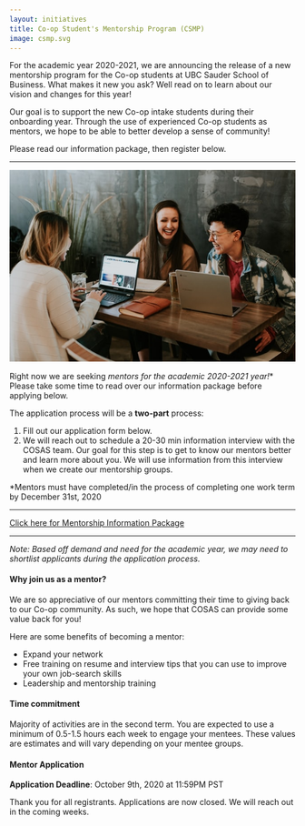 ```yaml
---
layout: initiatives
title: Co-op Student's Mentorship Program (CSMP)
image: csmp.svg
---
```

For the academic year 2020-2021, we are announcing the release of a new mentorship program for the Co-op students at UBC Sauder School of Business. 
What makes it new you ask? Well read on to learn about our vision and changes for this year!

Our goal is to support the new Co-op intake students during their onboarding year. Through the use of experienced Co-op students as mentors, we hope to be able to better develop a sense of community!

Please read our information package, then register below.
* * *
<img class="w-100 h-100" src='../static_files/assets/images/mentorship/mentor-group.jpg'/>

Right now we are seeking **mentors* for the academic 2020-2021 year!** Please take some time to read over our information package before applying below. 

The application process will be a **two-part** process:
1. Fill out our application form below.
2. We will reach out to schedule a 20-30 min information interview with the COSAS team. Our goal for this step is to get to know our mentors better and learn more about you. We will use information from this interview when we create our mentorship groups. 

*Mentors must have completed/in the process of completing one work term by December 31st, 2020

* * *
<a class="mx-auto btn btn-primary text-dark" href="{{ site.baseurl }}/static_files/assets/other/Mentorship Information Package.pdf">Click here for Mentorship Information Package</a>
* * *

_Note: Based off demand and need for the academic year, we may need to shortlist applicants during the application process._

#### Why join us as a mentor?

We are so appreciative of our mentors committing their time to giving back to our Co-op community. As such, we hope that COSAS can provide some value back for you! 

Here are some benefits of becoming a mentor:  
* Expand your network
* Free training on resume and interview tips that you can use to improve your own job-search skills
* Leadership and mentorship training

#### Time commitment

Majority of activities are in the second term. You are expected to use a minimum of 0.5-1.5 hours each week to engage your mentees. These values are estimates and will vary depending on your mentee groups. 

#### Mentor Application

**Application Deadline**: October 9th, 2020 at 11:59PM PST 

Thank you for all registrants. Applications are now closed. We will reach out in the coming weeks. 